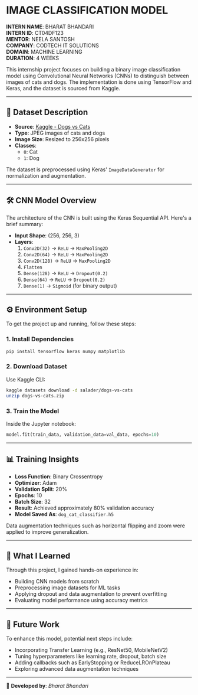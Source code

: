 # IMAGE CLASSIFICATION MODEL

  
**INTERN NAME**: BHARAT BHANDARI  
**INTERN ID**: CT04DF123  
**MENTOR**: NEELA SANTOSH  
**COMPANY**: CODTECH IT SOLUTIONS  
**DOMAIN**: MACHINE LEARNING  
**DURATION**: 4 WEEKS

This internship project focuses on building a binary image classification model using Convolutional Neural Networks (CNNs) to distinguish between images of cats and dogs. The implementation is done using TensorFlow and Keras, and the dataset is sourced from Kaggle.

---

## 📂 Dataset Description

- **Source**: [Kaggle - Dogs vs Cats](https://www.kaggle.com/datasets/salader/dogs-vs-cats)  
- **Type**: JPEG images of cats and dogs  
- **Image Size**: Resized to 256x256 pixels  
- **Classes**:  
  - `0`: Cat  
  - `1`: Dog  

The dataset is preprocessed using Keras' `ImageDataGenerator` for normalization and augmentation.

---

## 🛠️ CNN Model Overview

The architecture of the CNN is built using the Keras Sequential API. Here's a brief summary:

- **Input Shape**: (256, 256, 3)
- **Layers**:
  1. `Conv2D(32)` → `ReLU` → `MaxPooling2D`
  2. `Conv2D(64)` → `ReLU` → `MaxPooling2D`
  3. `Conv2D(128)` → `ReLU` → `MaxPooling2D`
  4. `Flatten`
  5. `Dense(128)` → `ReLU` → `Dropout(0.2)`
  6. `Dense(64)` → `ReLU` → `Dropout(0.2)`
  7. `Dense(1)` → `Sigmoid` (for binary output)

---

## ⚙️ Environment Setup

To get the project up and running, follow these steps:

### 1. Install Dependencies
```bash
pip install tensorflow keras numpy matplotlib
```

### 2. Download Dataset
Use Kaggle CLI:
```bash
kaggle datasets download -d salader/dogs-vs-cats
unzip dogs-vs-cats.zip
```

### 3. Train the Model
Inside the Jupyter notebook:
```python
model.fit(train_data, validation_data=val_data, epochs=10)
```

---

## 📊 Training Insights

- **Loss Function**: Binary Crossentropy  
- **Optimizer**: Adam  
- **Validation Split**: 20%  
- **Epochs**: 10  
- **Batch Size**: 32  
- **Result**: Achieved approximately 80% validation accuracy  
- **Model Saved As**: `dog_cat_classifier.h5`

Data augmentation techniques such as horizontal flipping and zoom were applied to improve generalization.

---

## 🎯 What I Learned

Through this project, I gained hands-on experience in:

- Building CNN models from scratch  
- Preprocessing image datasets for ML tasks  
- Applying dropout and data augmentation to prevent overfitting  
- Evaluating model performance using accuracy metrics

---

## 🚀 Future Work

To enhance this model, potential next steps include:

- Incorporating Transfer Learning (e.g., ResNet50, MobileNetV2)  
- Tuning hyperparameters like learning rate, dropout, batch size  
- Adding callbacks such as EarlyStopping or ReduceLROnPlateau  
- Exploring advanced data augmentation techniques

---

📌 **Developed by**: *Bharat Bhandari*  
